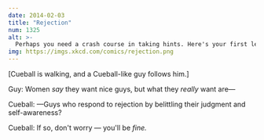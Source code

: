 ```yaml
---
date: 2014-02-03
title: "Rejection"
num: 1325
alt: >-
  Perhaps you need a crash course in taking hints. Here's your first lesson: We're not actually walking somewhere together; I'm trying to leave this conversation and you're following me.
img: https://imgs.xkcd.com/comics/rejection.png
---
```

[Cueball is walking, and a Cueball-like guy follows him.]

Guy: Women *say* they want nice guys, but what they *really* want are—

Cueball: —Guys who respond to rejection by belittling their judgment and self-awareness?

Cueball: If so, don't worry — you'll be *fine.*